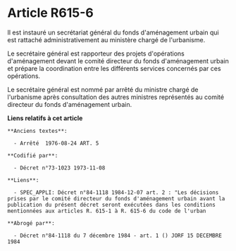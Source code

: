 # Article R615-6

Il est instauré un secrétariat général du fonds d'aménagement urbain qui est rattaché administrativement au ministère chargé
de l'urbanisme.

Le secrétaire général est rapporteur des projets d'opérations d'aménagement devant le comité directeur du fonds d'aménagement
urbain et prépare la coordination entre les différents services concernés par ces opérations.

Le secrétaire général est nommé par arrêté du ministre chargé de l'urbanisme après consultation des autres ministres
représentés au comité directeur du fonds d'aménagement urbain.

**Liens relatifs à cet article**

	**Anciens textes**:

	  - Arrêté  1976-08-24 ART. 5

	**Codifié par**:

	  - Décret n°73-1023 1973-11-08

	**Liens**:

	  - SPEC_APPLI: Décret n°84-1118 1984-12-07 art. 2 : "Les décisions prises par le comité directeur du fonds d'aménagement urbain avant la publication du présent décret seront exécutées dans les conditions mentionnées aux articles R. 615-1 à R. 615-6 du code de l'urban

	**Abrogé par**:

	  - Décret n°84-1118 du 7 décembre 1984 - art. 1 () JORF 15 DECEMBRE 1984
